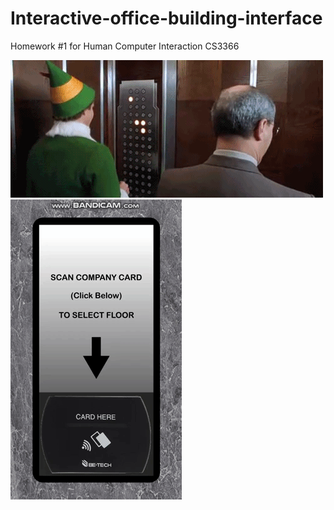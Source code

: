 # Interactive-office-building-interface
Homework #1 for Human Computer Interaction CS3366

![](bad_elevator_gif.gif)
![](elevator_gif_Costanzo.gif)
